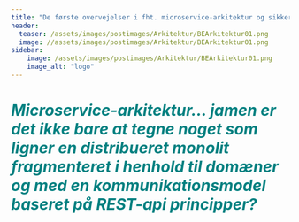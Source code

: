```yaml
---
title: "De første overvejelser i fht. microservice-arkitektur og sikkerhed."
header:
  teaser: /assets/images/postimages/Arkitektur/BEArkitektur01.png
  image: //assets/images/postimages/Arkitektur/BEArkitektur01.png
sidebar:
    image: /assets/images/postimages/Arkitektur/BEArkitektur01.png
    image_alt: "logo"
---
```


<h1 style="color: teal"><i>Microservice-arkitektur... jamen er det ikke bare at tegne noget som ligner en distribueret monolit fragmenteret i henhold til domæner og med en kommunikationsmodel baseret på REST-api principper?</i></h1>
<p style="text-align; justify">

</p>


<br> 
<br>

<br>



